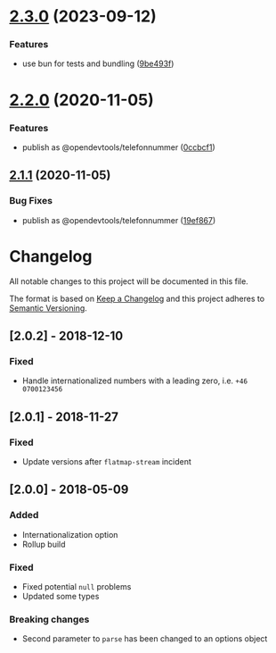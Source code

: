 # [2.3.0](https://github.com/opendevtools/telefonnummer/compare/v2.2.0...v2.3.0) (2023-09-12)


### Features

* use bun for tests and bundling ([9be493f](https://github.com/opendevtools/telefonnummer/commit/9be493f331486573f1c6fec46a8d22f95f45a827))

# [2.2.0](https://github.com/opendevtools/telefonnummer/compare/v2.1.1...v2.2.0) (2020-11-05)


### Features

* publish as @opendevtools/telefonnummer ([0ccbcf1](https://github.com/opendevtools/telefonnummer/commit/0ccbcf18a514e9550036a287334b4b7ded66e7bc))

## [2.1.1](https://github.com/opendevtools/telefonnummer/compare/v2.1.0...v2.1.1) (2020-11-05)


### Bug Fixes

* publish as @opendevtools/telefonnummer ([19ef867](https://github.com/opendevtools/telefonnummer/commit/19ef8679cc6d4482333ed124a315a313ca7a6111))

# Changelog
All notable changes to this project will be documented in this file.

The format is based on [Keep a Changelog](http://keepachangelog.com/en/1.0.0/)
and this project adheres to [Semantic Versioning](http://semver.org/spec/v2.0.0.html).

## [2.0.2] - 2018-12-10
### Fixed
- Handle internationalized numbers with a leading zero, i.e. `+46 0700123456`

## [2.0.1] - 2018-11-27
### Fixed
- Update versions after `flatmap-stream` incident

## [2.0.0] - 2018-05-09
### Added
- Internationalization option
- Rollup build

### Fixed
- Fixed potential `null` problems
- Updated some types

### Breaking changes
- Second parameter to `parse` has been changed to an options object
